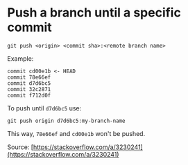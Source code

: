 # Push a branch until a specific commit

```shell
git push <origin> <commit sha>:<remote branch name>
```

Example:

```
commit cd00e1b <- HEAD
commit 78e66ef
commit d7d6bc5
commit 32c2871
commit f712d0f
```

To push until `d7d6bc5` use:

```shell
git push origin d7d6bc5:my-branch-name
```

This way, `78e66ef` and `cd00e1b` won't be pushed.

Source: [https://stackoverflow.com/a/3230241](https://stackoverflow.com/a/3230241)
